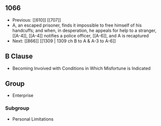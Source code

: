 ## 1066
- Previous: [[610]] [[707]] 
- A, an escaped prisoner, finds it impossible to free himself of his handcuffs; and when, in desperation, he appeals for help to a stranger, [[A-4]], [[A-4]] notifies a police officer, [[A-6]], and A is recaptured
- Next: [[866]] [[1309 | 1309 ch B to A &amp; A-3 to A-6]] 

## B Clause
- Becoming Invoived with Conditions in Which Misfortune is Indicated

## Group
- Enterprise

### Subgroup
- Personal Limitations

